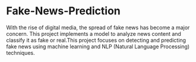 # Fake-News-Prediction
With the rise of digital media, the spread of fake news has become a major concern. This project implements a model to analyze news content and classify it as fake or real.This project focuses on detecting and predicting fake news using machine learning and NLP (Natural Language Processing) techniques.
